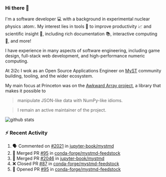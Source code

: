 ### Hi there 👋 

I'm a software developer 💻 with a background in experimental nuclear physics :atom:. My interest lies in tools :wrench: to improve productivity :chart_with_upwards_trend: and scientific insight :telescope:, including rich documentation 📚, interactive computing 🧮, and more! 

I have experience in many aspects of software engineering, including game design, full-stack web development, and high-performance numeric computing. 

At 2i2c I wok as an Open Source Applications Engineer on [MyST](https://github.com/jupyter-book/mystmd) community building, tooling, and the wider ecosystem. 

My main focus at Princeton was on the [Awkward Array project](awkward-array.org/), a library that makes it possible to 
> manipulate JSON-like data with NumPy-like idioms.

> I remain an active maintainer of the project. 

![github stats](https://github-readme-stats.vercel.app/api?username=agoose77&show_icons=true&hide_rank=true&hide_title=true&bg_color=30,e76445,904e95&text_color=efe3ec&icon_color=efe3ec)
<!--
**agoose77/agoose77** is a ✨ _special_ ✨ repository because its `README.md` (this file) appears on your GitHub profile.

Here are some ideas to get you started:

- 🔭 I’m currently working on ...
- 🌱 I’m currently learning ...
- 👯 I’m looking to collaborate on ...
- 🤔 I’m looking for help with ...
- 💬 Ask me about ...
- 📫 How to reach me: ...
- 😄 Pronouns: ...
- ⚡ Fun fact: ...
-->

### :zap: Recent Activity

<!--START_SECTION:activity-->
1. 🗣 Commented on [#2021](https://github.com/jupyter-book/mystmd/pull/2021#issuecomment-2901003362) in [jupyter-book/mystmd](https://github.com/jupyter-book/mystmd)
2. 🎉 Merged PR [#95](https://github.com/conda-forge/mystmd-feedstock/pull/95) in [conda-forge/mystmd-feedstock](https://github.com/conda-forge/mystmd-feedstock)
3. 🎉 Merged PR [#2046](https://github.com/jupyter-book/mystmd/pull/2046) in [jupyter-book/mystmd](https://github.com/jupyter-book/mystmd)
4. ❌ Closed PR [#87](https://github.com/conda-forge/mystmd-feedstock/pull/87) in [conda-forge/mystmd-feedstock](https://github.com/conda-forge/mystmd-feedstock)
5. 💪 Opened PR [#95](https://github.com/conda-forge/mystmd-feedstock/pull/95) in [conda-forge/mystmd-feedstock](https://github.com/conda-forge/mystmd-feedstock)
<!--END_SECTION:activity-->
